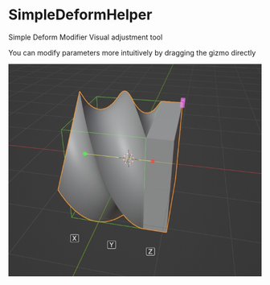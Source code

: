 # SimpleDeformHelper

Simple Deform Modifier Visual adjustment tool

You can modify parameters more intuitively by dragging the gizmo directly

![emm.jpeg](image/emm.jpeg)
